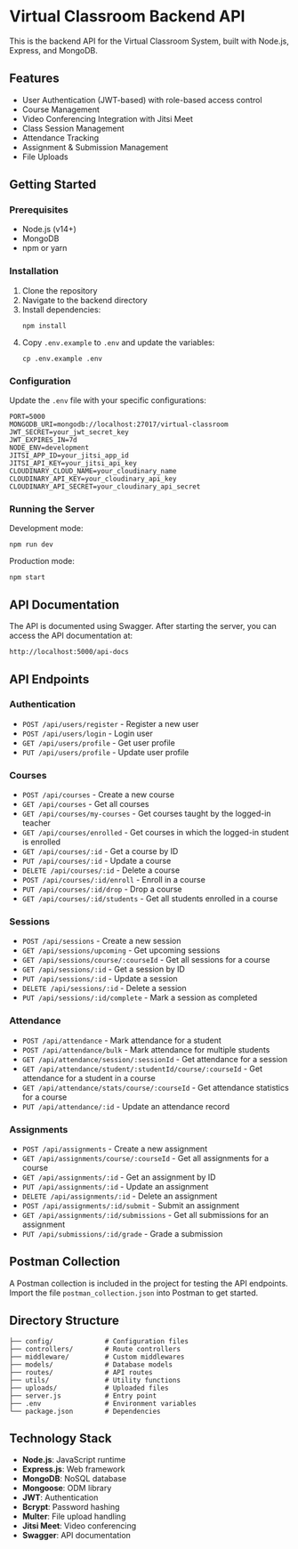# Virtual Classroom Backend API

This is the backend API for the Virtual Classroom System, built with Node.js, Express, and MongoDB.

## Features

- User Authentication (JWT-based) with role-based access control
- Course Management
- Video Conferencing Integration with Jitsi Meet
- Class Session Management
- Attendance Tracking
- Assignment & Submission Management
- File Uploads

## Getting Started

### Prerequisites

- Node.js (v14+)
- MongoDB
- npm or yarn

### Installation

1. Clone the repository
2. Navigate to the backend directory
3. Install dependencies:
   ```
   npm install
   ```
4. Copy `.env.example` to `.env` and update the variables:
   ```
   cp .env.example .env
   ```

### Configuration

Update the `.env` file with your specific configurations:

```
PORT=5000
MONGODB_URI=mongodb://localhost:27017/virtual-classroom
JWT_SECRET=your_jwt_secret_key
JWT_EXPIRES_IN=7d
NODE_ENV=development
JITSI_APP_ID=your_jitsi_app_id
JITSI_API_KEY=your_jitsi_api_key
CLOUDINARY_CLOUD_NAME=your_cloudinary_name
CLOUDINARY_API_KEY=your_cloudinary_api_key
CLOUDINARY_API_SECRET=your_cloudinary_api_secret
```

### Running the Server

Development mode:
```
npm run dev
```

Production mode:
```
npm start
```

## API Documentation

The API is documented using Swagger. After starting the server, you can access the API documentation at:

```
http://localhost:5000/api-docs
```

## API Endpoints

### Authentication

- `POST /api/users/register` - Register a new user
- `POST /api/users/login` - Login user
- `GET /api/users/profile` - Get user profile
- `PUT /api/users/profile` - Update user profile

### Courses

- `POST /api/courses` - Create a new course
- `GET /api/courses` - Get all courses
- `GET /api/courses/my-courses` - Get courses taught by the logged-in teacher
- `GET /api/courses/enrolled` - Get courses in which the logged-in student is enrolled
- `GET /api/courses/:id` - Get a course by ID
- `PUT /api/courses/:id` - Update a course
- `DELETE /api/courses/:id` - Delete a course
- `POST /api/courses/:id/enroll` - Enroll in a course
- `PUT /api/courses/:id/drop` - Drop a course
- `GET /api/courses/:id/students` - Get all students enrolled in a course

### Sessions

- `POST /api/sessions` - Create a new session
- `GET /api/sessions/upcoming` - Get upcoming sessions
- `GET /api/sessions/course/:courseId` - Get all sessions for a course
- `GET /api/sessions/:id` - Get a session by ID
- `PUT /api/sessions/:id` - Update a session
- `DELETE /api/sessions/:id` - Delete a session
- `PUT /api/sessions/:id/complete` - Mark a session as completed

### Attendance

- `POST /api/attendance` - Mark attendance for a student
- `POST /api/attendance/bulk` - Mark attendance for multiple students
- `GET /api/attendance/session/:sessionId` - Get attendance for a session
- `GET /api/attendance/student/:studentId/course/:courseId` - Get attendance for a student in a course
- `GET /api/attendance/stats/course/:courseId` - Get attendance statistics for a course
- `PUT /api/attendance/:id` - Update an attendance record

### Assignments

- `POST /api/assignments` - Create a new assignment
- `GET /api/assignments/course/:courseId` - Get all assignments for a course
- `GET /api/assignments/:id` - Get an assignment by ID
- `PUT /api/assignments/:id` - Update an assignment
- `DELETE /api/assignments/:id` - Delete an assignment
- `POST /api/assignments/:id/submit` - Submit an assignment
- `GET /api/assignments/:id/submissions` - Get all submissions for an assignment
- `PUT /api/submissions/:id/grade` - Grade a submission

## Postman Collection

A Postman collection is included in the project for testing the API endpoints. Import the file `postman_collection.json` into Postman to get started.

## Directory Structure

```
├── config/             # Configuration files
├── controllers/        # Route controllers
├── middleware/         # Custom middlewares
├── models/             # Database models
├── routes/             # API routes
├── utils/              # Utility functions
├── uploads/            # Uploaded files
├── server.js           # Entry point
├── .env                # Environment variables
└── package.json        # Dependencies
```

## Technology Stack

- **Node.js**: JavaScript runtime
- **Express.js**: Web framework
- **MongoDB**: NoSQL database
- **Mongoose**: ODM library
- **JWT**: Authentication
- **Bcrypt**: Password hashing
- **Multer**: File upload handling
- **Jitsi Meet**: Video conferencing
- **Swagger**: API documentation 